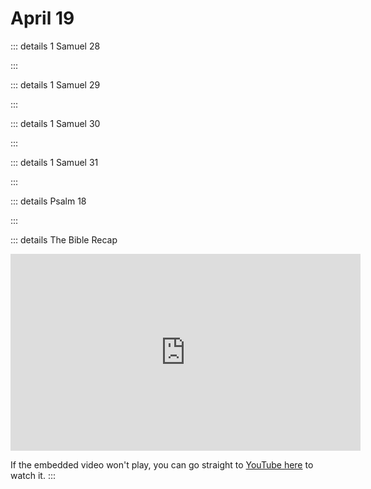 # April 19

::: details 1 Samuel 28
<!--@include: @/bible/translations/bsb/09_1sa/028.md-->
:::

::: details 1 Samuel 29
<!--@include: @/bible/translations/bsb/09_1sa/029.md-->
:::

::: details 1 Samuel 30
<!--@include: @/bible/translations/bsb/09_1sa/030.md-->
:::

::: details 1 Samuel 31
<!--@include: @/bible/translations/bsb/09_1sa/031.md-->
:::

::: details Psalm 18
<!--@include: @/bible/translations/bsb/19_psa/018.md-->
:::

::: details The Bible Recap
<iframe width="560" height="315" src="https://www.youtube.com/embed/-LyZsrLBV-k" title="YouTube video player" frameborder="0" allow="accelerometer; autoplay; clipboard-write; encrypted-media; gyroscope; picture-in-picture; web-share" referrerpolicy="strict-origin-when-cross-origin" allowfullscreen></iframe>

If the embedded video won't play, you can go straight to [YouTube here](https://youtu.be/-LyZsrLBV-k) to watch it.
:::